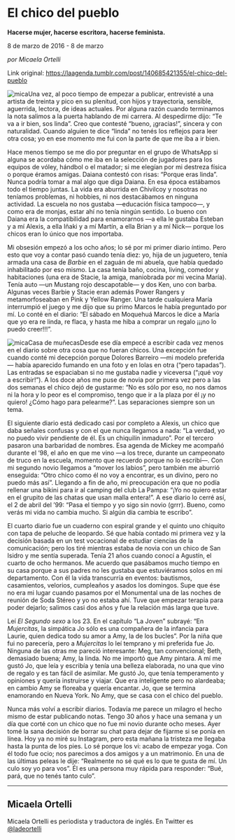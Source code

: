 # El chico del pueblo

**Hacerse mujer, hacerse escritora, hacerse feminista.**

8 de marzo de 2016 - 8 de marzo

_por Micaela Ortelli_

Link original: https://laagenda.tumblr.com/post/140685421355/el-chico-del-pueblo

![mica](https://64.media.tumblr.com/e7fcf7d0f83cdad6dd1c38bbc004ce5a/tumblr_inline_pk1ar7uHJl1t6q87u_500.jpg)Una vez, al poco tiempo de empezar a publicar, entrevisté a una artista de treinta y pico en su plenitud, con hijos y trayectoria, sensible, aguerrida, lectora, de ideas actuales. Por alguna razón cuando terminamos la nota salimos a la puerta hablando de mi carrera. Al despedirme dijo: “Te va a ir bien, sos linda”. Creo que contesté “bueno, ¡gracias!”, sincera y con naturalidad. Cuando alguien te dice “linda” no tenés los reflejos para leer otra cosa; yo en ese momento me fui con la parte de que me iba a ir bien.


Hace menos tiempo se me dio por preguntar en el grupo de WhatsApp si alguna se acordaba cómo me iba en la selección de jugadores para los equipos de vóley, hándbol o el matador; si me elegían por mi destreza física o porque éramos amigas. Daiana contestó con risas: “Porque eras linda”. Nunca podría tomar a mal algo que diga Daiana. En esa época estábamos todo el tiempo juntas. La vida era aburrida en Chivilcoy y nosotras no teníamos problemas, ni hobbies, ni nos destacábamos en ninguna actividad. La escuela no nos gustaba —educación física tampoco—, y como era de monjas, estar ahí no tenía ningún sentido. Lo bueno con Daiana era la compatibilidad para enamorarnos —a ella le gustaba Esteban y a mí Alexis, a ella Iñaki y a mí Martín, a ella Brian y a mí Nick— porque los chicos eran lo único que nos importaba. 


Mi obsesión empezó a los ocho años; lo sé por mi primer diario íntimo. Pero esto que voy a contar pasó cuando tenía diez: yo, hija de un juguetero, tenía armada una casa de *Barbie* en el zaguán de mi abuela, que había quedado inhabilitado por eso mismo. La casa tenía baño, cocina, living, comedor y habitaciones (una era de Stacie, la amiga, maniobrada por mi vecina María). Tenía auto —un Mustang rojo descapotable— y dos Ken, uno con barba. Algunas veces Barbie y Stacie eran además Power Rangers y metamorfoseaban en Pink y Yellow Ranger. Una tarde cualquiera María interrumpió el juego y me dijo que su primo Marcos le había preguntado por mí. Lo conté en el diario: “El sábado en Moquehuá Marcos le dice a María que yo era re linda, re flaca, y hasta me hiba a comprar un regalo ¡¡¡no lo puedo creer!!!”.


![mica](https://64.media.tumblr.com/e7fcf7d0f83cdad6dd1c38bbc004ce5a/tumblr_inline_pk1ar7uHJl1t6q87u_500.jpg)Casa de muñecasDesde ese día empecé a escribir cada vez menos en el diario sobre otra cosa que no fueran chicos. Una excepción fue cuando conté mi decepción porque Dolores Barreiro —mi modelo preferida— había aparecido fumando en una foto y en lolas en otra (“pero tapadas”). Las entradas se espaciaban si no me gustaba nadie y viceversa (“¡qué voy a escribir!”). A los doce años me puse de novia por primera vez pero a las dos semanas el chico dejó de gustarme: “No es sólo por eso, no nos damos ni la hora y lo peor es el compromiso, tengo que ir a la plaza por él ¡y no quiero! ¿Cómo hago para pelearme?”. Las separaciones siempre son un tema.


El siguiente diario está dedicado casi por completo a Alexis, un chico que daba señales confusas y con el que nunca llegamos a nada: “La verdad, yo no puedo vivir pendiente de él. Es un chiquilín inmaduro”. Por el tercero pasaron una barbaridad de nombres. Esa agenda de Mickey me acompañó durante el ‘98, el año en que me vino —a los trece, durante un campeonato de truco en la escuela, momento que recuerdo porque no lo escribí—. Con mi segundo novio llegamos a “mover los labios”, pero también me aburrió enseguida: “Otro chico como él no voy a encontrar, es un divino, pero no puedo más así”. Llegando a fin de año, mi preocupación era que no podía rellenar una bikini para ir al camping del club La Pampa: “¡Yo no quiero estar en el grupito de las chatas que usan malla entera!”. A ese diario lo cerré así, el 2 de abril del ’99: “Pasa el tiempo y yo sigo sin novio (grrr). Bueno, como verás mi vida no cambia mucho. Si algún día cambia te escribo”.


El cuarto diario fue un cuaderno con espiral grande y el quinto uno chiquito con tapa de peluche de leopardo. Sé que había contado mi primera vez y la decisión basada en un test vocacional de estudiar ciencias de la comunicación; pero los tiré mientras estaba de novia con un chico de San Isidro y me sentía superada. Tenía 21 años cuando conocí a Agustín, el cuarto de ocho hermanos. Me acuerdo que pasábamos mucho tiempo en su casa porque a sus padres no les gustaba que estuviéramos solos en mi departamento. Con él la vida transcurría en eventos: bautismos, casamientos, velorios, cumpleaños y asados los domingos. Supe que ése no era mi lugar cuando pasamos por el Monumental una de las noches de reunión de Soda Stéreo y yo no estaba ahí. Tuve que empezar terapia para poder dejarlo; salimos casi dos años y fue la relación más larga que tuve. 


Leí *El Segundo sexo* a los 23. En el capítulo “La Joven” subrayé: “En *Mujercitas*, la simpática Jo sólo es una compañera de la infancia para Laurie, quien dedica todo su amor a Amy, la de los bucles”. Por la niña que fui no parecería, pero a *Mujercitas* lo leí temprano y mi preferida fue Jo. Ninguna de las otras me pareció interesante: Meg, tan convencional; Beth, demasiado buena; Amy, la linda. No me importó que Amy pintara. A mí me gustó Jo, que leía y escribía y tenía una belleza elaborada, no una que vino de regalo y es tan fácil de asimilar. Me gustó Jo, que tenía temperamento y opiniones y quería instruirse y viajar. Que era inteligente pero no alardeaba; en cambio Amy se floreaba y quería encantar. Jo, que se termina enamorando en Nueva York. No Amy, que se casa con el chico del pueblo. 


Nunca más volví a escribir diarios. Todavía me parece un milagro el hecho mismo de estar publicando notas. Tengo 30 años y hace una semana y un día que corté con un chico que no fue mi novio durante ocho meses. Ayer tomé la sana decisión de borrar su chat para dejar de fijarme si se ponía en línea. Hoy ya no miré su Instagram, pero esta mañana la tristeza me llegaba hasta la punta de los pies. Lo sé porque los vi: acabo de empezar yoga. Con él todo fue ocio; nos parecimos a dos amigos y a un matrimonio. En una de las últimas peleas le dije: “Realmente no sé qué es lo que te gusta de mí. Un culo soy yo para vos”. Él es una persona muy rápida para responder: “Bué, pará, que no tenés tanto culo”.




---

 Micaela Ortelli
----------------

 Micaela Ortelli es periodista y traductora de inglés. En Twitter es [@ladeortelli](https://twitter.com/ladeortelli) 

